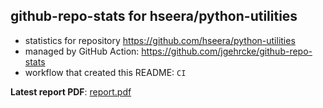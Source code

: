 ## github-repo-stats for hseera/python-utilities

- statistics for repository https://github.com/hseera/python-utilities
- managed by GitHub Action: https://github.com/jgehrcke/github-repo-stats
- workflow that created this README: `CI`

**Latest report PDF**: [report.pdf](https://github.com/hseera/python-utilities/raw/github-repo-stats/hseera/python-utilities/latest-report/report.pdf)

